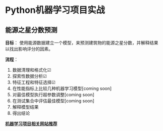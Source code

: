 # Python机器学习项目实战
## 能源之星分数预测

**目标**：
  使用能源数据建立一个模型，来预测建筑物的能源之星分数，并解释结果以找出影响评分的因素。

**流程**：
  1. 数据清理和格式化☑
  2. 探索性数据分析☑
  3. 特征工程和特征选择☑
  4. 在性能指标上比较几种机器学习模型[coming soon]
  5. 对最佳模型执行超参数调整[coming soon]
  6. 在测试集合中评估最佳模型[coming soon]
  7. 解释模型结果
  8. 得出结论

[**机器学习项目相关网站推荐**](https://github.com/Bugdragon/energy_star_score/blob/master/WEBSITE.md)